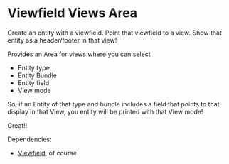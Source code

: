 Viewfield Views Area
====================

Create an entity with a viewfield. Point that viewfield to a view. Show that entity as a header/footer in that view! 

Provides an Area for views where you can select

* Entity type
* Entity Bundle
* Entity field
* View mode

So, if an Entity of that type and bundle includes a field that points to that display in that View, you entity will be printed with that View mode! 

Great!!

Dependencies: 

* [Viewfield](https://drupal.org/project/viewfield), of course.
